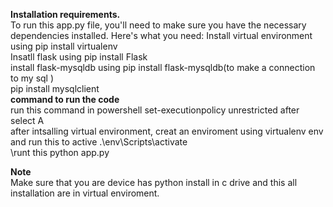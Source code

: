 **Installation requirements.**\
To run this app.py file, you'll need to make sure you have the necessary dependencies installed. Here's what you need:
Install virtual environment using  pip install virtualenv\
Insatll flask using pip install Flask \
install flask-mysqldb using pip install flask-mysqldb(to make a connection to my sql )\
pip install mysqlclient\
**command to run the code**\
run this command in powershell  set-executionpolicy unrestricted after  select A\
after intsalling virtual environment, creat an enviroment using virtualenv env\
and run this to active  .\env\Scripts\activate  
\runt this python app.py

**Note**\
Make sure that you are device has python install in c drive and this all installation are in virtual enviroment.

